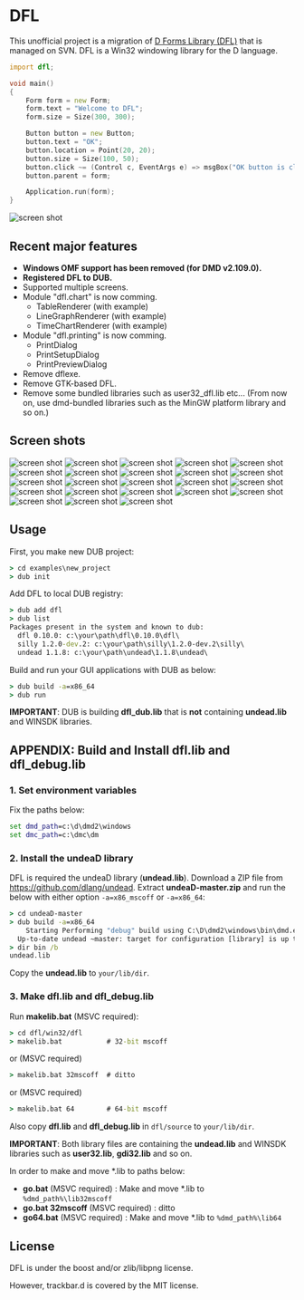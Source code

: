 # DFL

This unofficial project is a migration of [D Forms Library (DFL)](http://wiki.dprogramming.com/Dfl/HomePage "D Forms Library (DFL)") that is managed on SVN.
DFL is a Win32 windowing library for the D language.

```d
import dfl;

void main()
{
	Form form = new Form;
	form.text = "Welcome to DFL";
	form.size = Size(300, 300);

	Button button = new Button;
	button.text = "OK";
	button.location = Point(20, 20);
	button.size = Size(100, 50);
	button.click ~= (Control c, EventArgs e) => msgBox("OK button is clicked.");
	button.parent = form;

	Application.run(form);
}
```
![screen shot](./image/welcomtodfl.png "screen shot")

## Recent major features
- **Windows OMF support has been removed (for DMD v2.109.0).**
- **Registered DFL to DUB.**
- Supported multiple screens.
- Module "dfl.chart" is now comming.
	- TableRenderer (with example)
	- LineGraphRenderer (with example)
	- TimeChartRenderer (with example)
- Module "dfl.printing" is now comming.
	- PrintDialog
	- PrintSetupDialog
	- PrintPreviewDialog
- Remove dflexe.
- Remove GTK-based DFL.
- Remove some bundled libraries such as user32_dfl.lib etc... (From now on, use dmd-bundled libraries such as the MinGW platform library and so on.)

## Screen shots

![screen shot](./examples/buttons/image/screenshot.png "screen shot")
![screen shot](./examples/tabcontrol/image/screenshot.png "screen shot")
![screen shot](./examples/listview/image/screenshot.png "screen shot")
![screen shot](./examples/statusbar/image/screenshot.png "screen shot")
![screen shot](./examples/splitter/image/screenshot.png "screen shot")
![screen shot](./examples/scrollbar/image/screenshot.png "screen shot")
![screen shot](./examples/imagelist/image/screenshot.png "screen shot")
![screen shot](./examples/commondialog/image/screenshot.png "screen shot")
![screen shot](./examples/commondialog/image/screenshot2.png "screen shot")
![screen shot](./examples/tooltip/image/screenshot.png "screen shot")
![screen shot](./examples/progressbar/image/screenshot3.png "screen shot")
![screen shot](./examples/clipboard/image/screenshot.png "screen shot")
![screen shot](./examples/clippingform/image/screenshot.png "screen shot")
![screen shot](./examples/picturebox/image/screenshot.png "screen shot")
![screen shot](./examples/notifyicon/image/screenshot.png "screen shot")
![screen shot](./examples/timer/image/screenshot.png "screen shot")
![screen shot](./examples/contextmenu/image/screenshot.png "screen shot")
![screen shot](./examples/toolbar/image/screenshot.png "screen shot")
![screen shot](./examples/richtextbox/image/screenshot.png "screen shot")
![screen shot](./examples/dclock/image/screenshot.png "screen shot")
![screen shot](./examples/tablerenderer/image/screenshot.png "screen shot")
![screen shot](./examples/linegraphrenderer/image/screenshot.png "screen shot")
![screen shot](./examples/timechartrenderer/image/screenshot.png "screen shot")

## Usage
First, you make new DUB project:
```bat
> cd examples\new_project
> dub init
```
Add DFL to local DUB registry:
```bat
> dub add dfl
> dub list
Packages present in the system and known to dub:
  dfl 0.10.0: c:\your\path\dfl\0.10.0\dfl\
  silly 1.2.0-dev.2: c:\your\path\silly\1.2.0-dev.2\silly\
  undead 1.1.8: c:\your\path\undead\1.1.8\undead\
```
Build and run your GUI applications with DUB as below:
```bat
> dub build -a=x86_64
> dub run
```
**IMPORTANT**: DUB is building **dfl_dub.lib** that is **not** containing **undead.lib** and WINSDK libraries.

## APPENDIX: Build and Install dfl.lib and dfl_debug.lib
### 1. Set environment variables
Fix the paths below:
```bat
set dmd_path=c:\d\dmd2\windows
set dmc_path=c:\dmc\dm
```
### 2. Install the undeaD library
DFL is required the undeaD library (**undead.lib**).
Download a ZIP file from https://github.com/dlang/undead.
Extract **undeaD-master.zip** and run the below with either option `-a=x86_mscoff` or `-a=x86_64`:
```bat
> cd undeaD-master
> dub build -a=x86_64
    Starting Performing "debug" build using C:\D\dmd2\windows\bin\dmd.exe for x86_64.
  Up-to-date undead ~master: target for configuration [library] is up to date.
> dir bin /b
undead.lib
```
Copy the **undead.lib** to `your/lib/dir`.

### 3. Make dfl.lib and dfl_debug.lib
Run **makelib.bat** (MSVC required):
```bat
> cd dfl/win32/dfl
> makelib.bat           # 32-bit mscoff
```
or (MSVC required)
```bat
> makelib.bat 32mscoff  # ditto
```
or (MSVC required)
```bat
> makelib.bat 64        # 64-bit mscoff
```
Also copy **dfl.lib** and **dfl_debug.lib** in `dfl/source` to `your/lib/dir`.

**IMPORTANT**: Both library files are containing the **undead.lib** and WINSDK libraries such as **user32.lib**, **gdi32.lib** and so on.

In order to make and move *.lib to paths below:
- **go.bat** (MSVC required) : Make and move *.lib to `%dmd_path%\lib32mscoff`
- **go.bat 32mscoff** (MSVC required) : ditto
- **go64.bat** (MSVC required) : Make and move *.lib to `%dmd_path%\lib64`

## License
DFL is under the boost and/or zlib/libpng license.

However, trackbar.d is covered by the MIT license.
